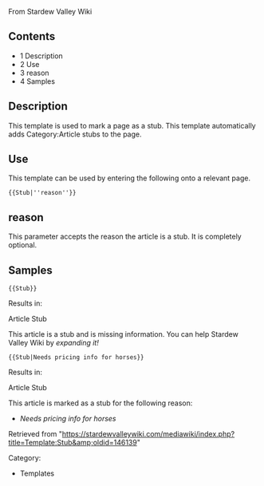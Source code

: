 From Stardew Valley Wiki

## Contents

- 1 Description
- 2 Use
- 3 reason
- 4 Samples

## Description

This template is used to mark a page as a stub. This template automatically adds Category:Article stubs to the page.

## Use

This template can be used by entering the following onto a relevant page.

```
{{Stub|''reason''}}
```

## reason

This parameter accepts the reason the article is a stub. It is completely optional.

## Samples

```
{{Stub}}
```

Results in:

Article Stub

This article is a stub and is missing information. You can help Stardew Valley Wiki by *expanding it!*

```
{{Stub|Needs pricing info for horses}}
```

Results in:

Article Stub

This article is marked as a stub for the following reason:

- *Needs pricing info for horses*

Retrieved from "https://stardewvalleywiki.com/mediawiki/index.php?title=Template:Stub&amp;oldid=146139"

Category:

- Templates